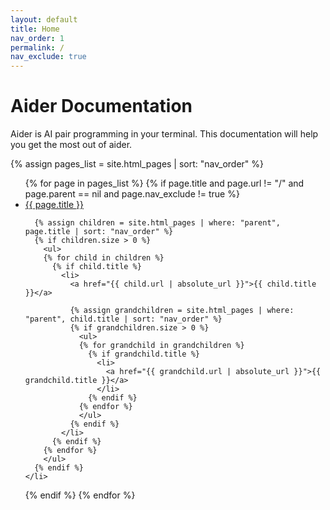 ```yaml
---
layout: default
title: Home
nav_order: 1
permalink: /
nav_exclude: true
---
```


# Aider Documentation

Aider is AI pair programming in your terminal. This documentation will help you get the most out of aider.

<div class="toc">
{% assign pages_list = site.html_pages | sort: "nav_order" %}

<ul>
{% for page in pages_list %}
  {% if page.title and page.url != "/" and page.parent == nil and page.nav_exclude != true %}
    <li>
      <a href="{{ page.url | absolute_url }}">{{ page.title }}</a>
      
      {% assign children = site.html_pages | where: "parent", page.title | sort: "nav_order" %}
      {% if children.size > 0 %}
        <ul>
        {% for child in children %}
          {% if child.title %}
            <li>
              <a href="{{ child.url | absolute_url }}">{{ child.title }}</a>
              
              {% assign grandchildren = site.html_pages | where: "parent", child.title | sort: "nav_order" %}
              {% if grandchildren.size > 0 %}
                <ul>
                {% for grandchild in grandchildren %}
                  {% if grandchild.title %}
                    <li>
                      <a href="{{ grandchild.url | absolute_url }}">{{ grandchild.title }}</a>
                    </li>
                  {% endif %}
                {% endfor %}
                </ul>
              {% endif %}
            </li>
          {% endif %}
        {% endfor %}
        </ul>
      {% endif %}
    </li>
  {% endif %}
{% endfor %}
</ul>
</div>
